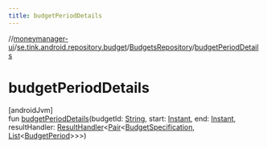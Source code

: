 ```yaml
---
title: budgetPeriodDetails
---
```

//[moneymanager-ui](../../../index.html)/[se.tink.android.repository.budget](../index.html)/[BudgetsRepository](index.html)/[budgetPeriodDetails](budget-period-details.html)



# budgetPeriodDetails



[androidJvm]\
fun [budgetPeriodDetails](budget-period-details.html)(budgetId: [String](https://kotlinlang.org/api/latest/jvm/stdlib/kotlin/-string/index.html), start: [Instant](https://developer.android.com/reference/kotlin/java/time/Instant.html), end: [Instant](https://developer.android.com/reference/kotlin/java/time/Instant.html), resultHandler: [ResultHandler](../../com.tink.service.handler/-result-handler/index.html)&lt;[Pair](https://kotlinlang.org/api/latest/jvm/stdlib/kotlin/-pair/index.html)&lt;[BudgetSpecification](../../com.tink.model.budget/index.html#1357535401%2FClasslikes%2F1000845458), [List](https://kotlinlang.org/api/latest/jvm/stdlib/kotlin.collections/-list/index.html)&lt;[BudgetPeriod](../../com.tink.model.budget/index.html#406477269%2FClasslikes%2F1000845458)&gt;&gt;&gt;)




